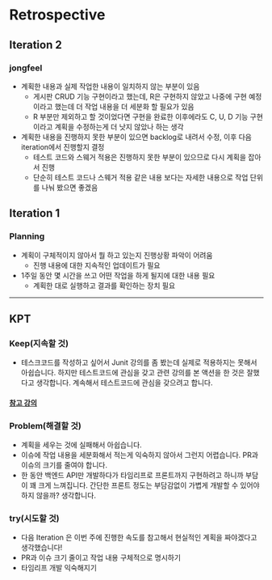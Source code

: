 # Retrospective

## Iteration 2

### jongfeel

- 계획한 내용과 실제 작업한 내용이 일치하지 않는 부분이 있음
  - 게시판 CRUD 기능 구현이라고 했는데, R은 구현하지 않았고 나중에 구현 예정이라고 했는데 더 작업 내용을 더 세분화 할 필요가 있음
  - R 부분만 제외하고 할 것이었다면 구현을 완료한 이후에라도 C, U, D 기능 구현이라고 계획을 수정하는게 더 낫지 않았나 하는 생각
- 계획한 내용을 진행하지 못한 부분이 있으면 backlog로 내려서 수정, 이후 다음 iteration에서 진행할지 결정
  - 테스트 코드와 스웨거 적용은 진행하지 못한 부분이 있으므로 다시 계획을 잡아서 진행
  - 단순히 테스트 코드나 스웨거 적용 같은 내용 보다는 자세한 내용으로 작업 단위를 나눠 봤으면 좋겠음

## Iteration 1

### Planning

- 계획이 구체적이지 않아서 뭘 하고 있는지 진행상황 파악이 어려움
  - 진행 내용에 대한 지속적인 업데이트가 필요
- 1주일 동안 몇 시간을 쓰고 어떤 작업을 하게 될지에 대한 내용 필요
  - 계획한 대로 실행하고 결과를 확인하는 장치 필요  


---
## KPT
### Keep(지속할 것)
- 테스크코드를 작성하고 싶어서 Junit 강의를 좀 봤는데 실제로 적용하지는 못해서 아쉽습니다. 하지만 테스트코드에 관심을 갖고 관련 강의를 본 액션을 한 것은 잘했다고 생각합니다. 계속해서 테스트코드에 관심을 갖으려고 합니다. 

#### [참고 강의](https://www.youtube.com/watch?v=kYqGAM2culU&list=PL93mKxaRDidEZfpXoyWZ-2ZLsYrQByDMP)

### Problem(해결할 것)
- 계획을 세우는 것에 실패해서 아쉽습니다.
- 이슈에 작업 내용을 세분화해서 적는게 익숙하지 않아서 그런지 어렵습니다. PR과 이슈의 크기를 줄여야 합니다. 
- 한 동안 백엔드 API만 개발하다가 타임리프로 프론트까지 구현하려고 하니까 부담이 꽤 크게 느껴집니다. 간단한 프론트 정도는 부담감없이 가볍게 개발할 수 있어야하지 않을까? 생각합니다. 

### try(시도할 것)
- 다음 Iteration 은 이번 주에 진행한 속도를 참고해서 현실적인 계획을 짜야겠다고 생각했습니다!
- PR과 이슈 크기 줄이고 작업 내용 구체적으로 명시하기 
- 타임리프 개발 익숙해지기 
